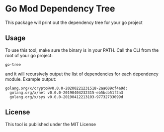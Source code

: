 # Go Mod Dependency Tree

This package will print out the dependency tree for your go project

## Usage

To use this tool, make sure the binary is in your PATH. Call the CLI from the root of your go project:
```
go-tree
```
and it will recursively output the list of dependencies for each dependency module. Example output:
```
golang.org/x/crypto@v0.0.0-20200221231518-2aa609cf4a9d:
  golang.org/x/net v0.0.0-20190404232315-eb5bcb51f2a3
  golang.org/x/sys v0.0.0-20190412213103-97732733099d
```

## License

This tool is published under the MIT License